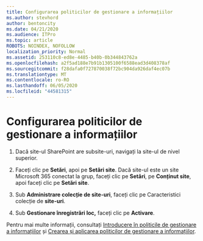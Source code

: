 ```yaml
---
title: Configurarea politicilor de gestionare a informațiilor
ms.author: stevhord
author: bentoncity
ms.date: 04/21/2020
ms.audience: ITPro
ms.topic: article
ROBOTS: NOINDEX, NOFOLLOW
localization_priority: Normal
ms.assetid: 253110c8-ed8e-4485-b40b-0b344843762a
ms.openlocfilehash: a2f5ad188e7b91b1305100f6588ead3d408378af
ms.sourcegitcommit: f28dafa0f727870038f72bc904da926daf4ec07b
ms.translationtype: MT
ms.contentlocale: ro-RO
ms.lasthandoff: 06/05/2020
ms.locfileid: "44581315"
---
```

# <a name="set-up-information-management-policies"></a>Configurarea politicilor de gestionare a informațiilor

1. Dacă site-ul SharePoint are subsite-uri, navigați la site-ul de nivel superior.
    
2. Faceți clic pe **Setări**, apoi pe **Setări site**. Dacă site-ul este un site Microsoft 365 conectat la grup, faceți clic pe **Setări**, pe **Conținut site**, apoi faceți clic pe **Setări site**.
    
3. Sub **Administrare colecție de site-uri**, faceți clic pe Caracteristici colecție de **site-uri**.
    
4. Sub **Gestionare înregistrări loc,** faceți clic pe **Activare**.
    
Pentru mai multe informații, consultați [Introducere în politicile de gestionare a informațiilor](https://go.microsoft.com/fwlink/?linkid=404239) și [Crearea și aplicarea politicilor de gestionare a informațiilor](https://go.microsoft.com/fwlink/?linkid=2003916).
  

